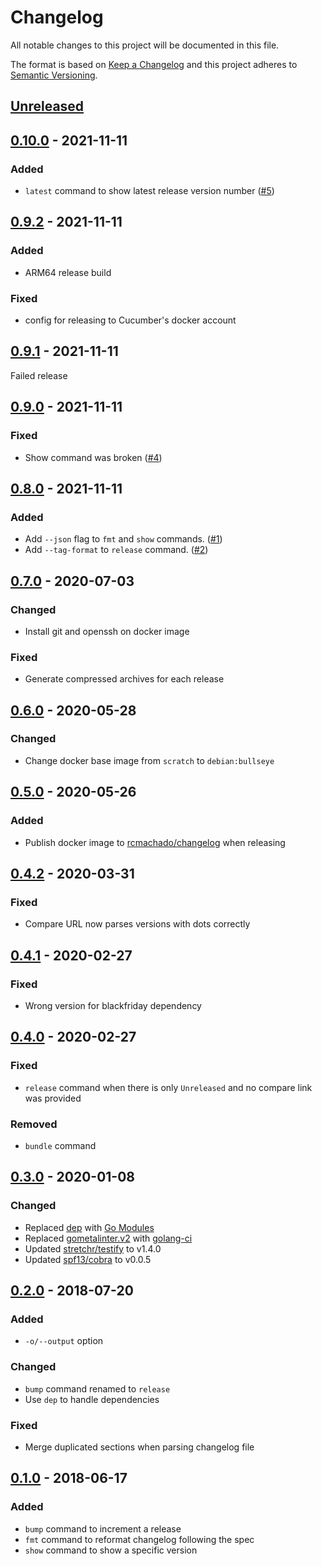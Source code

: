 # Changelog

All notable changes to this project will be documented in this file.

The format is based on [Keep a Changelog](http://keepachangelog.com/en/1.0.0/)
and this project adheres to [Semantic Versioning](http://semver.org/spec/v2.0.0.html).

## [Unreleased]

## [0.10.0] - 2021-11-11
### Added
- `latest` command to show latest release version number ([#5](https://github.com/cucumber/changelog/pull/5))

## [0.9.2] - 2021-11-11
### Added
- ARM64 release build

### Fixed
- config for releasing to Cucumber's docker account

## [0.9.1] - 2021-11-11
Failed release

## [0.9.0] - 2021-11-11
### Fixed
- Show command was broken ([#4](https://github.com/cucumber/changelog/issues/4))

## [0.8.0] - 2021-11-11
### Added
- Add `--json` flag to `fmt` and `show` commands. ([#1](https://github.com/cucumber/changelog/pull/1))
- Add `--tag-format` to `release` command. ([#2](https://github.com/cucumber/changelog/pull/2))

## [0.7.0] - 2020-07-03
### Changed
- Install git and openssh on docker image

### Fixed
- Generate compressed archives for each release

## [0.6.0] - 2020-05-28
### Changed
- Change docker base image from `scratch` to `debian:bullseye`

## [0.5.0] - 2020-05-26
### Added
- Publish docker image to [rcmachado/changelog](https://hub.docker.com/r/rcmachado/changelog) when releasing

## [0.4.2] - 2020-03-31
### Fixed
- Compare URL now parses versions with dots correctly

## [0.4.1] - 2020-02-27
### Fixed
- Wrong version for blackfriday dependency

## [0.4.0] - 2020-02-27
### Fixed
- `release` command when there is only `Unreleased` and no compare link was provided

### Removed
- `bundle` command

## [0.3.0] - 2020-01-08
### Changed
- Replaced [dep](https://github.com/golang/dep) with [Go Modules](https://blog.golang.org/using-go-modules)
- Replaced [gometalinter.v2](https://github.com/alecthomas/gometalinter) with [golang-ci](https://github.com/golangci/golangci-lint)
- Updated [stretchr/testify](github.com/stretchr/testify) to v1.4.0
- Updated [spf13/cobra](github.com/spf13/cobra) to v0.0.5

## [0.2.0] - 2018-07-20
### Added
- `-o/--output` option

### Changed
- `bump` command renamed to `release`
- Use `dep` to handle dependencies

### Fixed
- Merge duplicated sections when parsing changelog file

## [0.1.0] - 2018-06-17
### Added
- `bump` command to increment a release
- `fmt` command to reformat changelog following the spec
- `show` command to show a specific version

[Unreleased]: https://github.com/rcmachado/changelog/compare/0.10.0...HEAD
[0.10.0]: https://github.com/rcmachado/changelog/compare/0.9.2...0.10.0
[0.9.2]: https://github.com/rcmachado/changelog/compare/0.9.1...0.9.2
[0.9.1]: https://github.com/rcmachado/changelog/compare/0.9.0...0.9.1
[0.9.0]: https://github.com/rcmachado/changelog/compare/0.8.0...0.9.0
[0.8.0]: https://github.com/rcmachado/changelog/compare/0.7.0...0.8.0
[0.7.0]: https://github.com/rcmachado/changelog/compare/0.6.0...0.7.0
[0.6.0]: https://github.com/rcmachado/changelog/compare/0.5.0...0.6.0
[0.5.0]: https://github.com/rcmachado/changelog/compare/0.4.2...0.5.0
[0.4.2]: https://github.com/rcmachado/changelog/compare/0.4.1...0.4.2
[0.4.1]: https://github.com/rcmachado/changelog/compare/0.4.0...0.4.1
[0.4.0]: https://github.com/rcmachado/changelog/compare/0.3.0...0.4.0
[0.3.0]: https://github.com/rcmachado/changelog/compare/0.2.0...0.3.0
[0.2.0]: https://github.com/rcmachado/changelog/compare/0.1.0...0.2.0
[0.1.0]: https://github.com/rcmachado/changelog/compare/ae761ff...0.1.0

